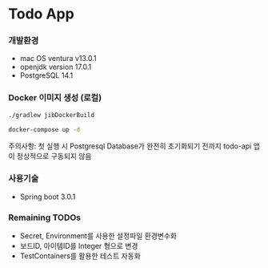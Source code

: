 # Todo App

### 개발환경

- mac OS ventura v13.0.1
- openjdk version 17.0.1
- PostgreSQL 14.1

### Docker 이미지 생성 (로컬)

```sh
./gradlew jibDockerBuild

docker-compose up -d
```

주의사항: 첫 실행 시 Postgresql Database가 완전히 초기화되기 전까지 todo-api 앱이 정상적으로 구동되지 않음

### 사용기술

- Spring boot 3.0.1

### Remaining TODOs

- Secret, Environment를 사용한 설정파일 환경변수화
- 보드ID, 아이템ID를 Integer 형으로 변경
- TestContainers를 활용한 테스트 자동화
